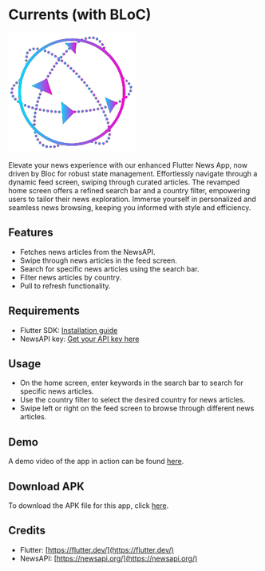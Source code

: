 # Currents (with BLoC)

![App Logo](https://raw.githubusercontent.com/mavihS-0/Currents-with-BLoC/master/assets/logo.png)

Elevate your news experience with our enhanced Flutter News App, now driven by Bloc for robust state management. Effortlessly navigate through a dynamic feed screen, swiping through curated articles. The revamped home screen offers a refined search bar and a country filter, empowering users to tailor their news exploration. Immerse yourself in personalized and seamless news browsing, keeping you informed with style and efficiency.

## Features

- Fetches news articles from the NewsAPI.
- Swipe through news articles in the feed screen.
- Search for specific news articles using the search bar.
- Filter news articles by country.
- Pull to refresh functionality.

## Requirements

- Flutter SDK: [Installation guide](https://flutter.dev/docs/get-started/install)
- NewsAPI key: [Get your API key here](https://newsapi.org/)

## Usage

- On the home screen, enter keywords in the search bar to search for specific news articles.
- Use the country filter to select the desired country for news articles.
- Swipe left or right on the feed screen to browse through different news articles.

## Demo

A demo video of the app in action can be found [here](https://drive.google.com/file/d/1DV3f9rlQ--xTLdssxp1EgTFpFbWQ_pth/view).

## Download APK

To download the APK file for this app, click [here](https://github.com/mavihS-0/Currents/releases/download/v1/Currents.apk).

## Credits

- Flutter: [https://flutter.dev/](https://flutter.dev/)
- NewsAPI: [https://newsapi.org/](https://newsapi.org/)



